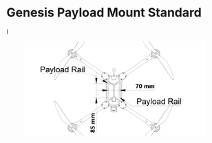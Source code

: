 # Genesis Payload Mount Standard

l



<figure><img src="../.gitbook/assets/34563425345.png" alt=""><figcaption></figcaption></figure>
